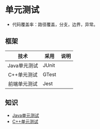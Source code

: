 # 单元测试
* 代码覆盖率：路径覆盖，分支，边界，异常。

## 框架
| 技术 | 采用 | 说明 |
| :----: | ---- | ---- |
| Java单元测试 | JUnit |  |
| C++单元测试 | GTest |  |
| 前端单元测试 | Jest |  |

## 知识
* [Java单元测试](https://java.wangyaqi.cn/#/dev/ut)
* [C++单元测试](https://cpp.wangyaqi.cn/#/dev/ut)
